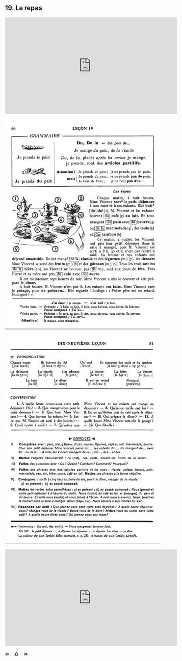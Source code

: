 ## 19. Le repas

<iframe width="560" height="315" src="https://www.youtube.com/embed/JUDJmN0PerU" frameborder="0" allow="accelerometer; autoplay; encrypted-media; gyroscope; picture-in-picture" allowfullscreen></iframe>

![19A](img/19A.JPG)

![19B](img/19B.JPG)

<iframe width="560" height="315" src="https://www.youtube.com/embed/DtLkAwHUFQI" frameborder="0" allow="accelerometer; autoplay; encrypted-media; gyroscope; picture-in-picture" allowfullscreen></iframe>

<p style='font-weight:bolder'>
  <a href='18.html' title='Önceki sayfa'>⇦</a>&emsp;
  <a href='..' title='Ana sayfa'>⇧</a>&emsp;
  <a href='20.html' title='Sonraki sayfa'>⇨</a>
</p>